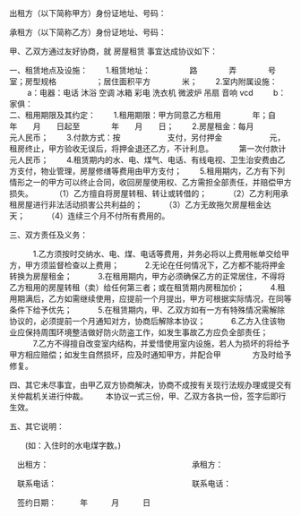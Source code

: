 
 


出租方（以下简称甲方）身份证地址、号码： 

承租方（以下简称乙方）身份证地址、号码：

甲、乙双方通过友好协商，就
房屋租赁
事宜达成协议如下：

一、租赁地点及设施：
　　1.租赁地址：　　　　　路　　　　弄　　　　号　　　　室；房型规格　　　　　；居住面积平方　　　　米；
　　2.室内附属设施：
　　 a：电器：电话 沐浴 空调 冰箱 彩电 洗衣机 微波炉 吊扇 音响 vcd
　　 b：家俱：　　
　　　　　　　　　　　　　　　　　　　　　　　　　　　　　　
二、租用期限及其约定：
　　1.租用期限：甲方同意乙方租用　　　　年；自　　　　年　　月　　日起至　　　　年　　月　　日；
　　2.房屋租金：每月　　　　　　　　元人民币；
　　3.付款方式：按　　　　　　支付，另付押金　　　　　　元，租房终止，甲方验收无误后，将押金退还乙方，不计利息。
　　　第一次付款计　　　　　　　　　　　元人民币；
　　4.租赁期内的水、电、煤气、电话、有线电视、卫生治安费由乙方支付，物业管理，房屋修缮等费用由甲方支付；
　　5.租用期内，乙方有下列情形之一的甲方可以终止合同，收回房屋使用权、乙方需担全部责任，并赔偿甲方损失。
　　　（1）乙方擅自将房屋转租、转让或转借的；
　　　（2）乙方利用承租房屋进行非法活动损害公共利益的；
　　　（3）乙方无故拖欠房屋租金达　　　天；
　　　（4）连续三个月不付所有费用的。



三、双方责任及义务：





　　　1.乙方须按时交纳水、电、煤、电话等费用，并务必将以上费用帐单交给甲方，甲方须监督检查以上费用；
　　　2.无论在任何情况下，乙方都不能将押金转换为房屋租金；
　　　3.在租用期内，甲方必须确保乙方的正常居住，不得将乙方租用的房屋转租（卖）给任何第三者；或在租赁期内房租加价；
　　　4.租用期满后，乙方如需继续使用，应提前一个月提出，甲方可根据实际情况，在同等条件下给予优先；
　　　5.在租赁期内，甲、乙双方如有一方有特殊情况需解除协议的，必须提前一个月通知对方，协商后解除本协议；
　　　6.乙方入住该物业应保持周围环境整洁做好防火防盗工作，如发生事故乙方应负全部责任；
　　　7.乙方不得擅自改变室内结构，并爱惜使用室内设施，若人为损坏的将给予甲方相应赔偿；如发生自然损坏，应及时通知甲方，并配合甲　　　　方及时给予修复。


四、其它未尽事宜，由甲乙双方协商解决，协商不成按有关现行法规办理或提交有关仲裁机关进行仲裁。
　　本协议一式三份，甲、乙双方各执一份，签字后即行生效。

五、其它说明：　　　　　　　　　　　　　　　　　　　　　　　　　　　　　　　　　　　　　　　　　　　　　　　　
　　　　　　　　　　　　　　　　　　　　　　　　　　　　　　　　　　　　　　　　　　　

　　(如：入住时的水电煤字数。)

　出租方： 　　　　　　　　　　　　　　　　　　承租方： 

　联系电话： 　　　　　　　　　　　　　　　　　联系电话： 

　签约日期：　　　年　　　月　　　日


 


 

 
 
 
 
 
  


  
 

  


  


  
 
 
 
 

